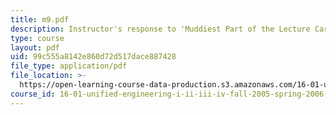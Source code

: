 ```yaml
---
title: m9.pdf
description: Instructor's response to 'Muddiest Part of the Lecture Cards'.
type: course
layout: pdf
uid: 99c555a8142e860d72d517dace887428
file_type: application/pdf
file_location: >-
  https://open-learning-course-data-production.s3.amazonaws.com/16-01-unified-engineering-i-ii-iii-iv-fall-2005-spring-2006/99c555a8142e860d72d517dace887428_m9.pdf
course_id: 16-01-unified-engineering-i-ii-iii-iv-fall-2005-spring-2006
---
```

